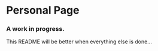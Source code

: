 # Personal Page

### A work in progress.

This README will be better when everything else is done...
